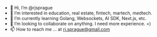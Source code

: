 - 👋 Hi, I’m @rjsprague
- 👀 I’m interested in education, real estate, fintech, martech, medtech.
- 🌱 I’m currently learning Golang, Websockets, AI SDK, Next.js, etc. 
- 💞️ I’m looking to collaborate on anything. I need more experience. =)
- 📫 How to reach me ... at rj.sprague@gmail.com

<!---
rjsprague/rjsprague is a ✨ special ✨ repository because its `README.md` (this file) appears on your GitHub profile.
You can click the Preview link to take a look at your changes.
--->
